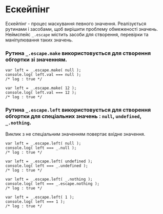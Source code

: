 # Ескейпінг

Ескейпінг - процес маскування певного значення. Реалізується рутинами і засобами, щоб вирішити проблему обмеженості значень.
Неймспейс <code>_.escape</code> містить засоби для створення, перевірки та маніпулювання таких значень.

### Рутина `_.escape.make` використовується для cтворення обгортки зі значенням.
```
var left = _.escape.make( null );
console.log( left.val === null );
/* log : true */

var left = _.escape.make( 12 );
console.log( left.val === 12 );
/* log : true */
```

### Рутина `_.escape.left` використовується для cтворення обгортки для спеціальних значень : <code>null</code>, <code>undefined</code>, <code>_.nothing</code>.
Виклик з не спеціальним значенням повертає вхідне значення.
```
var left = _.escape.left( null );
console.log( left === _.null );
/* log : true */

var left = _.escape.left( undefined );
console.log( left === _.undefined );
/* log : true */

var left = _.escape.left( _.nothing );
console.log( left === _.escape.nothing );
/* log : true */

var left = _.escape.left( 1 );
console.log( left === 1 );
/* log : true */

```




<!-- ## Приклад задачі, яка вирішується ескейпінгом
Існує об'єкт з певними полями. Задача - додати поле константу з певним значенням або зробити константним існуюче поле.<br>
Рутина, що використовується для вирішення задачі має 3 аргументи :<br>
- Об'єкт - вхідний об'єкт, що буде модифікуватися. ( Тип - <code>Object</code> )
- Поле - назва поля, що буде модифікуватися. ( Тип - <code>String</code> )
- Значення - значення, яке буде присвоєне полю. ( Тип - будь-який )

### Варіанти :
Рутина, яка вирішує таку задачу, має розрізняти перший і другий варіант на основі параметру.<br>

1. Поле існує, потрібно переписати новим значення та зробити константою.
2. Поле існує, потрібно залишити значення та зробити поле константою.
3. Поля не існує, потрібно присвоїти значення та зробити поле константою.

### Можливі декілька реалізацій, але також припустимо, що на рутину накладені такі обмеження :
- Відсутність контролю нам назвами полів.
- Інтерфейс не змінюється.
- Значення визначено вхідними даними.
- Семантика аргументів : об'єкт і поле має бути збережена.

### В цьому випадку залишається один варіант :
При використанні в якості третього аргументу певного значення ( <code>null</code>, <code>'notRewrite'</code>, <code>false</code>, ... ), поле не буде переписано, а буде взято значення із об'єкта і поле стане константним.

Припустимо, що при третьому аргументі - <code>null</code>, значення буде взято з об'єкта.
При такій реалізації виникає проблема обмеженості значень : <code>null</code> - неможливо буде присвоїти полю, тому що воно зарезервоване для вибору алгоритму модифікації. Це стосується будь-якого значення. 

### Ескейпінг вирішує цю проблему :
- Третій аргумент : <code>null</code> - значення буде взято із об'єкта
- Третій аргумент : <code>_.escape.make( null )</code> - значення <code>null</code> буде присвоєно об'єкту. -->
